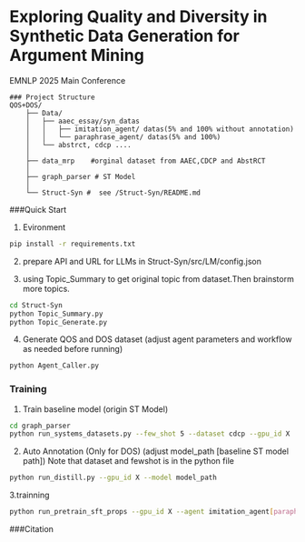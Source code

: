 Exploring Quality and Diversity in Synthetic Data Generation for Argument Mining
======================
EMNLP 2025 Main Conference

```text
### Project Structure
QOS+DOS/
    ├── Data/
    │   ├── aaec_essay/syn_datas
    │   │   ├── imitation_agent/ datas(5% and 100% without annotation)
    │   │   └── paraphrase_agent/ datas(5% and 100%)
    │   └── abstrct, cdcp ....
    │           
    ├── data_mrp    #orginal dataset from AAEC,CDCP and AbstRCT 
    │
    ├── graph_parser # ST Model
    │
    └── Struct-Syn #  see /Struct-Syn/README.md
```
###Quick Start 
1. Evironment 
```bash
pip install -r requirements.txt
```
2. prepare API and URL for LLMs in Struct-Syn/src/LM/config.json

3. using Topic_Summary to get original topic from dataset.Then brainstorm more topics.
```bash
cd Struct-Syn
python Topic_Summary.py
python Topic_Generate.py
```
4. Generate QOS and DOS dataset (adjust agent parameters and workflow as needed before running)
```bash
python Agent_Caller.py
```

### Training
 
 1. Train baseline model (origin ST Model)
```bash
cd graph_parser
python run_systems_datasets.py --few_shot 5 --dataset cdcp --gpu_id X
```
 2. Auto Annotation (Only for DOS)
 (adjust model_path [baseline ST model path]) 
  Note that dataset and fewshot is in the python file
```bash
python run_distill.py --gpu_id X --model model_path
```

 3.trainning
```bash
python run_pretrain_sft_props --gpu_id X --agent imitation_agent[paraphrase_agent] --dataset cdcp --few_shot 5 
```



###Citation
```bash

```